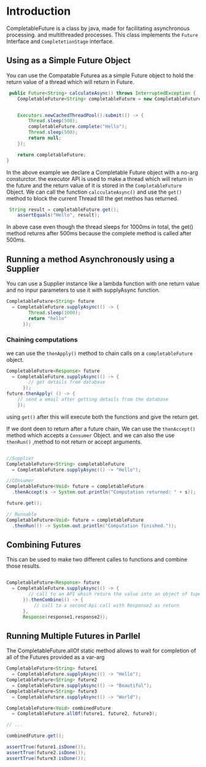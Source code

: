 # Introduction

CompletableFuture is a class by java, made for facilitating asynchronous processing. and multithreaded processes. This class implements the `Future` Interface and `CompletetionStage` interface.

## Using as a Simple Future Object

You can use the Compatable Futurea as a simple Future object to hold the return value of a thread which will return in Future.

```java
 public Future<String> calculateAsync() throws InterruptedException {
    CompletableFuture<String> completableFuture = new CompletableFuture<>();


    Executors.newCachedThreadPool().submit(() -> {
        Thread.sleep(500);
        completableFuture.complete("Hello");
        Thread.sleep(500);
        return null;
    });

    return completableFuture;
}
```

In the above example we declare a Completable Future object with a no-arg consturctor. the executor API is used to make a thread which will return in the future and the return value of it is stored in the `CompletableFuture` Object. We can call the function `calcculateAsync()` and use the `get()` method to block the current Thread till the get methos has returned.

```java
 String result = completableFuture.get();
    assertEquals("Hello", result);
```

In above case even though the thread sleeps for 1000ms in total, the get() method returns after 500ms because the complete method is called after 500ms.

## Running a method Asynchronously using a Supplier

You can use a Supplier instance like a lambda function with one return value and no inpur parameters to use it with supplyAsync function.

```java
CompletableFuture<String> future
  = CompletableFuture.supplyAsync(() -> {
        Thread.sleep(1000);
        return "hello"
      });
```

### Chaining computations

we can use the `thenApply()` method to chain calls on a `completableFuture` object.

```java
CompletableFuture<Response> future
  = CompletableFuture.supplyAsync(() -> {
        // get details from database
      });
future.thenApply( () -> {
    // send a email after getting details from the database
    });

```

using `get()` after this will execute both the functions and give the return get.

If we dont deen to return after a future chain, We can use the `thenAccept()` method which accepts a `Consumer` Object. and we can also the use `thenRun()` ,method to not return or accept arguments.

```java

//Supplier
CompletableFuture<String> completableFuture
  = CompletableFuture.supplyAsync(() -> "Hello");

//COnsumer
CompletableFuture<Void> future = completableFuture
  .thenAccept(s -> System.out.println("Computation returned: " + s));

future.get();

// Runnable
CompletableFuture<Void> future = completableFuture
  .thenRun(() -> System.out.println("Computation finished."));

```

## Combining Futures

This can be used to make two different calles to functions and combine those results.

```java

CompletableFuture<Response> future
  = CompletableFuture.supplyAsync(() -> {
        // call to an API which return the value into an object of tupe Resonse1
      }).thenCombine(() -> {
          // call to a second Api call with Response2 as return
      },
      Response(response1,response2));

```

## Running Multiple Futures in Parllel 

The CompletableFuture.allOf static method allows to wait for completion of all of the Futures provided as a var-arg

```java
CompletableFuture<String> future1  
  = CompletableFuture.supplyAsync(() -> "Hello");
CompletableFuture<String> future2  
  = CompletableFuture.supplyAsync(() -> "Beautiful");
CompletableFuture<String> future3  
  = CompletableFuture.supplyAsync(() -> "World");

CompletableFuture<Void> combinedFuture 
  = CompletableFuture.allOf(future1, future2, future3);

// ...

combinedFuture.get();

assertTrue(future1.isDone());
assertTrue(future2.isDone());
assertTrue(future3.isDone());
```
